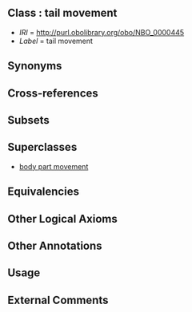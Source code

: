 
## Class : tail movement

 * *IRI* = http://purl.obolibrary.org/obo/NBO_0000445
 * *Label* = tail movement

## Synonyms


## Cross-references


## Subsets


## Superclasses

 * [body part movement](../../NBO/01/NBO_0000001.md)

## Equivalencies


## Other Logical Axioms


## Other Annotations


## Usage


## External Comments

